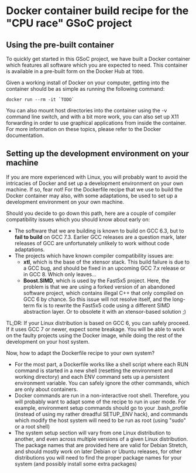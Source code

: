 # Docker container build recipe for the "CPU race" GSoC project

## Using the pre-built container

To quickly get started in this GSoC project, we have built a Docker container
which features all software which you are expected to need. This container is
available in a pre-built form on the Docker Hub at `TODO`.

Given a working install of Docker on your computer, getting into the container
should be as simple as running the following command:

    docker run --rm -it `TODO`

You can also mount host directories into the container using the -v command line
switch, and with a bit more work, you can also set up X11 forwarding in order to
use graphical applications from inside the container. For more information on
these topics, please refer to the Docker documentation.


## Setting up the development environment on your machine

If you are more experienced with Linux, you will probably want to avoid the
intricacies of Docker and set up a development environment on your own machine.
If so, fear not! For the Dockerfile recipe that we use to build the Docker
container may also, with some adaptations, be used to set up a development
environment on your own machine.

Should you decide to go down this path, here are a couple of compiler
compatibility issues which you should know about early on:

- The software that we are building is known to build on GCC 6.3, but to **fail
  to build** on GCC 7.3. Earlier GCC releases are a question mark, later
  releases of GCC are unfortunately unlikely to work without code adaptations.
- The projects which have known compiler compatibility issues are:
  * **xtl**, which is the base of the xtensor stack. This build failure is due
    to a GCC bug, and should be fixed in an upcoming GCC 7.x release or in
    GCC 8. Which only leaves...
  * **Boost.SIMD**, which is used by the Fast5x5 project. Here, the problem is
    that we are using a forked version of an abandoned software project, which
    contains illegal C++ that only compiled on GCC 6 by chance. So this issue
    will not resolve itself, and the long-term fix is to rewrite the Fast5x5
    code using a different SIMD abstraction layer. Or to obsolete it with an
    xtensor-based solution ;)

TL;DR: If your Linux distribution is based on GCC 6, you can safely proceed. If
it uses GCC 7 or newer, expect some breakage. You will be able to work on the
faulty projects using the Docker image, while doing the rest of the development
on your host system.

Now, how to adapt the Dockerfile recipe to your own system?

- For the most part, a Dockerfile works like a shell script where each RUN
  command is started in a new shell (resetting the environment and working
  directory) and each ENV command sets up a persistent environment variable. You
  can safely ignore the other commands, which are only about containers.
- Docker commands are run in a non-interactive root shell. Therefore, you will
  probably want to adapt some of the recipe to run in user mode. For example,
  environment setup commands should go to your .bash_profile (instead of using
  my rather dreadful SETUP_ENV hack), and commands which modify the host system
  will need to be run as root (using "sudo" or a root shell)
- The system setup section will vary from one Linux distribution to another, and
  even across multiple versions of a given Linux distribution. The package names
  that are provided here are valid for Debian Stretch, and should mostly work on
  later Debian or Ubuntu releases, for other distributions you will need to
  find the proper package names for your system (and possibly install some
  extra packages)